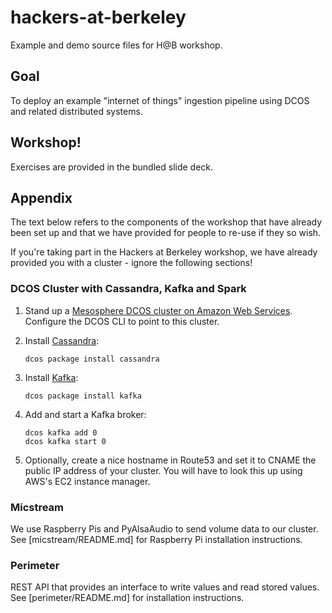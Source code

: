 # hackers-at-berkeley
Example and demo source files for H@B workshop.

## Goal

To deploy an example "internet of things" ingestion pipeline using DCOS and related distributed systems.

## Workshop!

Exercises are provided in the bundled slide deck.

## Appendix

The text below refers to the components of the workshop that have already been set up and that we have provided for people to re-use if they so wish.

If you're taking part in the Hackers at Berkeley workshop, we have already provided you with a cluster - ignore the following sections!

### DCOS Cluster with Cassandra, Kafka and Spark

1. Stand up a [Mesosphere DCOS cluster on Amazon Web Services](https://mesosphere.com/product/). Configure the DCOS CLI to point to this cluster.

2. Install [Cassandra](https://docs.mesosphere.com/services/cassandra/):

    `dcos package install cassandra`

3. Install [Kafka](https://docs.mesosphere.com/services/kafka/):

    `dcos package install kafka`

4. Add and start a Kafka broker:

    ```
    dcos kafka add 0
    dcos kafka start 0
    ```

5. Optionally, create a nice hostname in Route53 and set it to CNAME the public IP address of your cluster. You will have to look this up using AWS's EC2 instance manager.


### Micstream

We use Raspberry Pis and PyAlsaAudio to send volume data to our cluster. See [micstream/README.md] for Raspberry Pi installation instructions.

### Perimeter

REST API that provides an interface to write values and read stored values. See [perimeter/README.md] for installation instructions.
